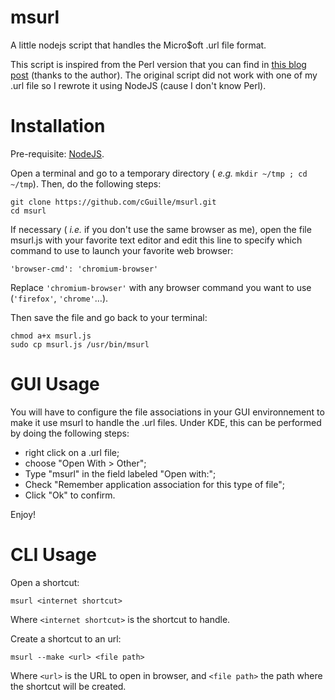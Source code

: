 msurl
=====

A little nodejs script that handles the Micro$oft .url file format.

This script is inspired from the Perl version that you can find in [this blog post](http://ubuntugenius.wordpress.com/2009/12/09/how-to-open-url-internet-explorer-shortcuts-in-ubuntu-using-firefox/) (thanks to the author).
The original script did not work with one of my .url file so I rewrote it using NodeJS (cause I don't know Perl).

Installation
============

Pre-requisite: [NodeJS](http://nodejs.org/).

Open a terminal and go to a temporary directory ( *e.g.* `mkdir ~/tmp ; cd ~/tmp`). Then, do the following steps:

    git clone https://github.com/cGuille/msurl.git
    cd msurl

If necessary ( *i.e.* if you don't use the same browser as me), open the file msurl.js with your favorite text editor and edit this line to specify which command to use to launch your favorite web browser:

`'browser-cmd': 'chromium-browser'`

Replace `'chromium-browser'` with any browser command you want to use (`'firefox'`, `'chrome'`…).

Then save the file and go back to your terminal:

    chmod a+x msurl.js
    sudo cp msurl.js /usr/bin/msurl

GUI Usage
=========

You will have to configure the file associations in your GUI environnement to make it use msurl to handle the .url files.
Under KDE, this can be performed by doing the following steps:
  - right click on a .url file;
  - choose "Open With > Other";
  - Type "msurl" in the field labeled "Open with:";
  - Check "Remember application association for this type of file";
  - Click "Ok" to confirm.

Enjoy!

CLI Usage
=========

Open a shortcut:

    msurl <internet shortcut>
    
Where `<internet shortcut>` is the shortcut to handle.

Create a shortcut to an url:

    msurl --make <url> <file path>
    
Where `<url>` is the URL to open in browser, and `<file path>` the path where the shortcut will be created.

